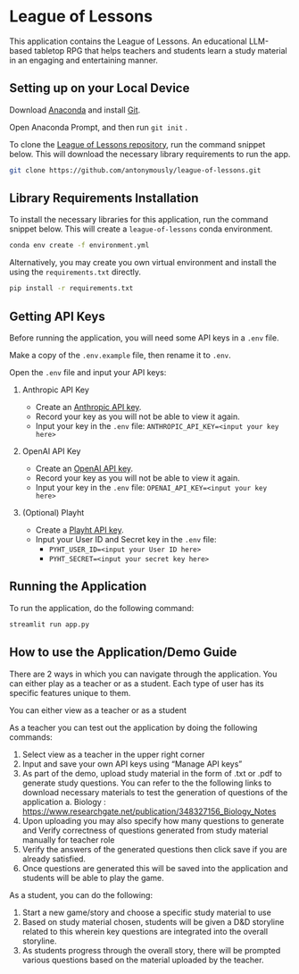 # League of Lessons

This application contains the League of Lessons. An educational LLM-based tabletop RPG that helps teachers and students learn a study material in an engaging and entertaining manner.

## Setting up on your Local Device

Download [Anaconda](https://www.anaconda.com/download) and install [Git](https://git-scm.com/downloads).

Open Anaconda Prompt, and then run ```git init``` .

To clone the [League of Lessons repository](https://github.com/antonymously/league-of-lessons), run the command snippet below. This will download the necessary library requirements to run the app.

```sh
git clone https://github.com/antonymously/league-of-lessons.git
```

## Library Requirements Installation

To install the necessary libraries for this application, run the command snippet below.
This will create a `league-of-lessons` conda environment.

```sh
conda env create -f environment.yml
```

Alternatively, you may create you own virtual environment and install the using
the `requirements.txt` directly.

```sh
pip install -r requirements.txt
```

## Getting API Keys

Before running the application, you will need some API keys in a `.env` file.

Make a copy of the `.env.example` file, then rename it to `.env`.

Open the `.env` file and input your API keys:

1. Anthropic API Key
    - Create an [Anthropic API key](https://console.anthropic.com/settings/keys).
    - Record your key as you will not be able to view it again.
    - Input your key in the `.env` file: `ANTHROPIC_API_KEY=<input your key here>`

2. OpenAI API Key
    - Create an [OpenAI API key](https://openai.com/index/openai-api/).
    - Record your key as you will not be able to view it again.
    - Input your key in the `.env` file: `OPENAI_API_KEY=<input your key here>`

3. (Optional) Playht
    - Create a [Playht API key](https://play.ht/app/api-access).
    - Input your User ID and Secret key in the `.env` file:
        - `PYHT_USER_ID=<input your User ID here>`
        - `PYHT_SECRET=<input your secret key here>`

## Running the Application

To run the application, do the following command:

```sh
streamlit run app.py
```

## How to use the Application/Demo Guide 
There are 2 ways in which you can navigate through the application. You can either play as a teacher or as a student. Each type of user has its specific features unique to them. 

You can either view as a teacher or as a student

As a teacher you can test out the application by doing the following commands: 
1. Select view as a teacher in the upper right corner 
2. Input and save your own API keys using “Manage API keys”
3. As part of the demo, upload study material in the form of .txt or .pdf to generate study questions. You can refer to the the following links to download necessary materials to test the generation of questions of the application
    a. Biology : https://www.researchgate.net/publication/348327156_Biology_Notes
4. Upon uploading you may also specify how many questions to generate and Verify correctness of questions generated from study material manually for teacher role
5. Verify the answers of the generated questions then click save if you are already satisfied. 
6. Once questions are generated this will be saved into the application and students will be able to play the game.

As a student, you can do the following:
1. Start a new game/story and choose a specific study material to use
2. Based on study material chosen, students will be given a D&D storyline related to this wherein key questions are integrated into the overall storyline. 
3. As students progress through the overall story, there will be prompted various questions based on the material uploaded by the teacher.
